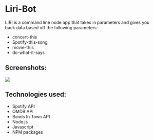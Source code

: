 # Liri-Bot


LIRI is a command line node app that takes in parameters and gives you back data based off the following parameters: 

-	concert-this
-	Spotify-this-song
-	movie-this
-	do-what-it-says

## Screenshots:

![ ](screenshots/ScreenShot1.png)


## Technologies used:

* Spotify API
* OMDB API
* Bands In Town API
* Node.js
* Javascript
* NPM packages
